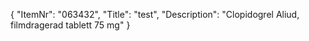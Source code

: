 {
  "ItemNr": "063432",
  "Title": "test",
  "Description": "Clopidogrel Aliud, filmdragerad tablett 75 mg"
}